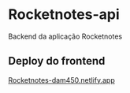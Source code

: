 # Rocketnotes-api

Backend da aplicação Rocketnotes

## Deploy do frontend

[Rocketnotes-dam450.netlify.app](https://rocketnotes-dam450.netlify.app/)
